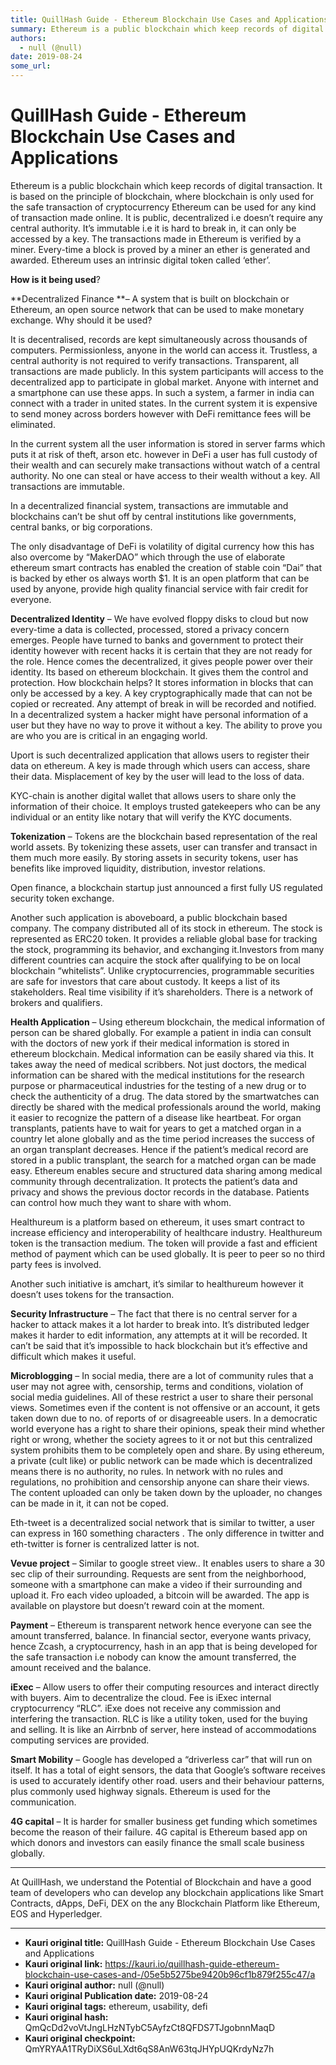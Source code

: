 ```yaml
---
title: QuillHash Guide - Ethereum Blockchain Use Cases and Applications
summary: Ethereum is a public blockchain which keep records of digital transaction. It is based on the principle of blockchain, where blockchain is only used for the safe transaction of cryptocurrency Ethereum can be used for any kind of transaction made online. It is public, decentralized i.e doesn’t require any central authority. It’s immutable i.e it is hard to break in, it can only be accessed by a key. The transactions made in Ethereum is verified by a miner. Every-time a block is proved by a miner
authors:
  - null (@null)
date: 2019-08-24
some_url: 
---
```


# QuillHash Guide - Ethereum Blockchain Use Cases and Applications


Ethereum is a public blockchain which keep records of digital transaction. It is based on  the principle of blockchain, where blockchain is only used for the safe transaction of cryptocurrency Ethereum can be used for any kind of transaction made online. It is public, decentralized i.e doesn’t require any central authority. It’s immutable i.e it is hard to break in, it can only be accessed by a key. The transactions made in Ethereum is verified by a miner. Every-time a block is proved by a miner an ether is  generated and awarded. Ethereum uses an intrinsic digital token called ‘ether’. 

**How is it being used**?

**Decentralized Finance **–
A system that is built on blockchain or Ethereum, an open source network that can be used to make monetary exchange. Why should it be used? 

It is decentralised, records are kept simultaneously across thousands of computers.
Permissionless, anyone in the world can access it. 
Trustless, a central authority is not required to verify transactions.
Transparent, all transactions are made publicly.
In this system participants will access to the decentralized app to participate in global market.  Anyone with internet and a smartphone can use these apps. In such a system, a farmer in india can connect with a trader in united states. In the current system it is expensive to send money across borders however with DeFi remittance fees will be eliminated. 

In the current system all the user information is  stored in server farms which puts it at risk of theft, arson etc. however in DeFi a user has full custody of their wealth and can securely make transactions without watch of a central authority. No one can steal or have access to their wealth without a key. All transactions are immutable. 

In a decentralized financial system, transactions are immutable and blockchains can’t be shut off by central institutions like governments, central banks, or big corporations.

The only  disadvantage of DeFi is volatility of digital currency how this has also overcome by “MakerDAO” which through the use of elaborate ethereum smart contracts has enabled the creation of stable coin “Dai” that is backed by ether os always worth $1. It  is an open platform that can be used by anyone, provide high quality financial service with fair credit for everyone. 

**Decentralized Identity** –
We have evolved floppy disks to cloud but now every-time a data is collected, processed, stored a privacy concern emerges. People have turned to banks and government to protect their identity however with recent hacks it is certain that they are not ready for the role. Hence comes the decentralized, it gives people power over their identity. Its based on ethereum blockchain. It gives them the control and protection. How blockchain helps? It stores information in blocks that can only be accessed by a key. A key cryptographically made that can not be copied or recreated. Any attempt of break in will be recorded and notified. In a decentralized system a hacker might  have personal information of a user but they have no way to prove it without a key. The ability to prove you are who you are is critical in an engaging world. 

Uport is such decentralized application that allows users to register their data on ethereum. A key is made through which users can access, share their data. Misplacement of key by the user will lead to the loss of data.

KYC-chain is another digital wallet that allows users to share only the information of their choice. It employs trusted gatekeepers who can be any individual or an entity like notary that will verify the KYC documents. 

**Tokenization** –
Tokens are the blockchain based representation of the real world assets. By tokenizing these assets, user can transfer and transact in them much more easily. By storing assets  in security tokens, user has benefits like improved liquidity, distribution, investor relations.           

Open finance, a blockchain startup just announced a first fully US regulated security token exchange.  

Another such application is aboveboard, a public blockchain based company. The company distributed all of its stock  in ethereum. The stock is represented as ERC20 token. It provides a reliable global base for tracking the stock, programming its behavior, and exchanging it.Investors from many different countries can acquire the stock after qualifying to be on local blockchain “whitelists”. Unlike cryptocurrencies, programmable securities are safe for investors that care about custody. It keeps a list of its stakeholders. Real time visibility if it’s shareholders. There is a network of brokers and qualifiers. 

**Health Application** –
Using ethereum blockchain, the medical information of person can be shared globally. For example a patient in india can consult with the doctors of new york if their medical information  is stored in ethereum blockchain. Medical information can be easily shared via this. It takes away the need of medical scribbers. Not just doctors, the medical information can be shared with the medical institutions for the research purpose or pharmaceutical industries for the testing of a new drug or to check the authenticity of a drug. The data stored by the smartwatches can directly be shared with the medical professionals around the world, making it easier to recognize the pattern of a disease like heartbeat. For organ transplants, patients have to wait for years to get a matched organ in a country let alone globally and as the time period increases the success of an organ transplant decreases. Hence if the patient’s medical record are stored in a public transplant, the search for a matched organ can be made easy. Ethereum enables secure and structured data sharing among medical community through decentralization. It protects the patient’s data and privacy and shows the previous doctor records in the database. Patients can control how much they want to share with whom. 

Healthureum is a platform based on ethereum, it uses smart contract to increase efficiency and interoperability of healthcare industry. Healthureum token is the transaction medium. The token will provide a fast and efficient method of payment which can be used globally. It is peer to peer so no third party fees is involved. 

Another such initiative is amchart, it’s similar to healthureum however it doesn’t uses tokens for the transaction. 

**Security Infrastructure** –
The fact that there is no central server for a hacker to attack makes it a lot harder to break into. It’s distributed ledger makes it  harder to edit information, any attempts at it will be recorded. It can’t be said that it’s impossible to hack blockchain but it’s effective and difficult which makes it  useful. 

**Microblogging** –
In social media, there are a lot of community rules that a user may not agree with, censorship, terms and conditions, violation of social media guidelines. All of these restrict a user to share their personal views. Sometimes even if the content is not offensive or an account, it gets taken down due to no. of reports of or disagreeable users. In a democratic world everyone has a right to share their opinions, speak their mind whether right or wrong, whether the society agrees to it or not but  this centralized system prohibits them to be completely open and share. By using ethereum, a private (cult like) or public network can be made which is decentralized means there is no authority, no rules. In network with no rules and regulations, no prohibition and censorship anyone can share their views. The content uploaded can only be taken down by the uploader, no changes can be made in it, it can not be coped. 

Eth-tweet is a decentralized social network  that is similar to twitter, a user can express in 160 something characters . The only difference in twitter and  eth-twitter is forner is centralized latter is not. 

**Vevue project** –
Similar to google street view.. It enables users to share  a 30 sec clip of their surrounding. Requests are sent from the neighborhood, someone with a smartphone can make a video if their surrounding and upload it. Fro each video uploaded, a bitcoin will be awarded. The app is available on playstore but doesn’t reward coin at the moment.

**Payment** – 
Ethereum is transparent network hence everyone can see the amount transferred, balance. In financial sector, everyone wants privacy, hence Zcash, a cryptocurrency, hash in an app that is being developed for the  safe transaction i.e nobody can know the amount transferred, the amount received and the balance.  

**iExec** –
Allow users to offer their computing resources and interact directly with buyers. Aim to decentralize the cloud. Fee is iExec internal cryptocurrency “RLC”. iExe does not receive any commission and interfering the transaction. RLC is like a utility token, used for the buying and selling. It is like an Airrbnb of server, here instead of accommodations computing services are provided. 

**Smart Mobility** –
Google has developed a “driverless car” that will run on itself. It has a total of eight sensors,  the data that Google’s software receives is used to accurately identify other road. users and their behaviour patterns, plus commonly used highway signals. Ethereum is used for the communication. 

**4G capital** –
It is harder for smaller business get funding  which sometimes become the reason of their failure. 4G capital is Ethereum based app on which donors and investors can easily finance the small scale business globally.


--------------------------------------------------------------------------------------------------------------------------------------------------------------------------------------------------

At QuillHash, we understand the Potential of Blockchain and have a good team of developers who can develop any blockchain applications like Smart Contracts, dApps, DeFi, DEX on the any Blockchain Platform like Ethereum, EOS and Hyperledger. 


---

- **Kauri original title:** QuillHash Guide - Ethereum Blockchain Use Cases and Applications
- **Kauri original link:** https://kauri.io/quillhash-guide-ethereum-blockchain-use-cases-and-/05e5b5275be9420b96cf1b879f255c47/a
- **Kauri original author:** null (@null)
- **Kauri original Publication date:** 2019-08-24
- **Kauri original tags:** ethereum, usability, defi
- **Kauri original hash:** QmQcDd2voVtJngLHzNTybC5AyfzCt8QFDS7TJgobnnMaqD
- **Kauri original checkpoint:** QmYRYAA1TRyDiXS6uLXdt6qS8AnW63tqJHYpUQKrdyNz7h




